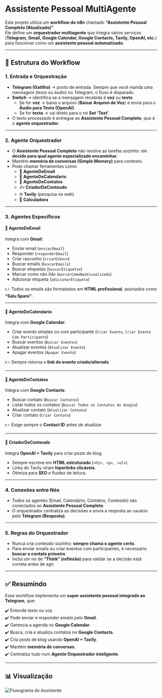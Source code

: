 # Assistente Pessoal MultiAgente

Este projeto utiliza um **workflow do n8n** chamado **“Assistente Pessoal Completo (Atualizado)”**.  
Ele define um **orquestrador multiagente** que integra vários serviços (**Telegram, Gmail, Google Calendar, Google Contacts, Tavily, OpenAI, etc.**) para funcionar como um **assistente pessoal automatizado**.

---

## 📌 Estrutura do Workflow

### 1. Entrada e Orquestração
- **Telegram (Gatilho)** → ponto de entrada. Sempre que você manda uma mensagem (texto ou áudio) no Telegram, o fluxo é disparado.  
- **Switch** → identifica se a mensagem recebida é **voz** ou **texto**.  
  - Se for **voz** → baixa o arquivo (**Baixar Arquivo de Voz**) e envia para o **Áudio para Texto (OpenAI)**.  
  - Se for **texto** → vai direto para o nó **Set 'Text'**.  
- O texto processado é entregue ao **Assistente Pessoal Completo**, que é o **agente orquestrador**.

---

### 2. Agente Orquestrador
- O **Assistente Pessoal Completo** não resolve as tarefas sozinho: ele **decide para qual agente especializado encaminhar**.  
- Mantém **memória de conversas (Simple Memory)** para contexto.  
- Pode chamar ferramentas como:  
  - 📧 **AgenteDeEmail**  
  - 📅 **AgenteDeCalendario**  
  - 👥 **AgenteDeContatos**  
  - ✍️ **CriadorDeConteudo**  
  - 🌐 **Tavily** (pesquisa na web)  
  - 🧮 **Calculadora**

---

### 3. Agentes Específicos

#### 🔹 AgenteDeEmail
Integra com **Gmail**:  
- Enviar email (`enviarEmail`)  
- Responder (`responderEmail`)  
- Criar rascunho (`criarEsboco`)  
- Buscar emails (`buscarEmails`)  
- Buscar etiquetas (`buscarEtiquetas`)  
- Marcar como não lido (`marcarComoNaoVisualizado`)  
- Adicionar etiqueta (`adicionarEtiqueta`)  

👉 Todos os emails são formatados em **HTML profissional**, assinados como **“Salu Sparo”**.

---

#### 🔹 AgenteDeCalendario
Integra com **Google Calendar**:  
- Criar evento simples ou com participante (`Criar Evento`, `Criar Evento Com Participante`)  
- Buscar eventos (`Buscar Eventos`)  
- Atualizar eventos (`Atualizar Evento`)  
- Apagar eventos (`Apagar Evento`)  

👉 Sempre retorna o **link do evento criado/alterado**.

---

#### 🔹 AgenteDeContatos
Integra com **Google Contacts**:  
- Buscar contato (`Buscar Contatos`)  
- Listar todos os contatos (`Buscar Todos os Contatos do Google`)  
- Atualizar contato (`Atualizar Contato`)  
- Criar contato (`Criar Contato`)  

👉 Exige sempre o **Contact ID** antes de atualizar.

---

#### 🔹 CriadorDeConteudo
Integra **OpenAI + Tavily** para criar posts de blog.  
- Sempre escreve em **HTML estruturado** (`<h1>, <p>, <ul>`).  
- Links do Tavily viram **hiperlinks clicáveis**.  
- Otimiza para **SEO** e fluidez de leitura.  

---

### 4. Conexões entre Nós
- Todos os agentes (Email, Calendário, Contatos, Conteúdo) são conectados ao **Assistente Pessoal Completo**.  
- O orquestrador centraliza as decisões e envia a resposta ao usuário pelo **Telegram (Resposta)**.

---

### 5. Regras do Orquestrador
- Nunca cria conteúdo sozinho: **sempre chama o agente certo**.  
- Para enviar emails ou criar eventos com participantes, é necessário **buscar o contato primeiro**.  
- Inclui um nó de **“Think” (reflexão)** para validar se a decisão está correta antes de agir.  

---

## ✅ Resumindo
Esse workflow implementa um **super assistente pessoal integrado ao Telegram**, que:  

✔️ Entende texto ou voz.  
✔️ Pode enviar e responder emails pelo **Gmail**.  
✔️ Gerencia a agenda no **Google Calendar**.  
✔️ Busca, cria e atualiza contatos no **Google Contacts**.  
✔️ Cria posts de blog usando **OpenAI + Tavily**.  
✔️ Mantém **memória de conversas**.  
✔️ Centraliza tudo num **Agente Orquestrador inteligente**.  

---

## 📊 Visualização
![Fluxograma do Assistente](assistente_pessoal_fluxo.png)
